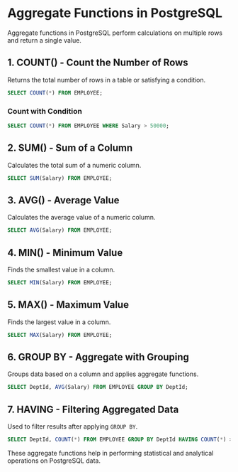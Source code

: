 # Aggregate Functions in PostgreSQL

Aggregate functions in PostgreSQL perform calculations on multiple rows and return a single value.

## 1. COUNT() - Count the Number of Rows
Returns the total number of rows in a table or satisfying a condition.
```sql
SELECT COUNT(*) FROM EMPLOYEE;
```
### Count with Condition
```sql
SELECT COUNT(*) FROM EMPLOYEE WHERE Salary > 50000;
```

## 2. SUM() - Sum of a Column
Calculates the total sum of a numeric column.
```sql
SELECT SUM(Salary) FROM EMPLOYEE;
```

## 3. AVG() - Average Value
Calculates the average value of a numeric column.
```sql
SELECT AVG(Salary) FROM EMPLOYEE;
```

## 4. MIN() - Minimum Value
Finds the smallest value in a column.
```sql
SELECT MIN(Salary) FROM EMPLOYEE;
```

## 5. MAX() - Maximum Value
Finds the largest value in a column.
```sql
SELECT MAX(Salary) FROM EMPLOYEE;
```

## 6. GROUP BY - Aggregate with Grouping
Groups data based on a column and applies aggregate functions.
```sql
SELECT DeptId, AVG(Salary) FROM EMPLOYEE GROUP BY DeptId;
```

## 7. HAVING - Filtering Aggregated Data
Used to filter results after applying `GROUP BY`.
```sql
SELECT DeptId, COUNT(*) FROM EMPLOYEE GROUP BY DeptId HAVING COUNT(*) > 5;
```

These aggregate functions help in performing statistical and analytical operations on PostgreSQL data.

